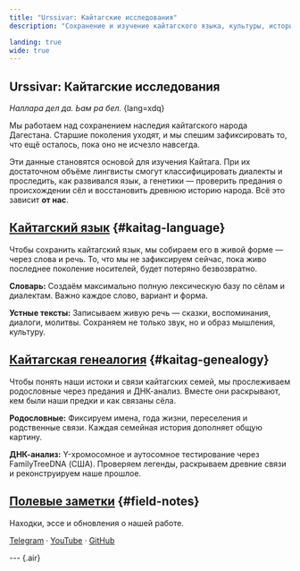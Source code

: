 ```yaml
---
title: "Urssivar: Кайтагские исследования"
description: "Сохранение и изучение кайтагского языка, культуры, истории и народа."

landing: true
wide: true
---
```


<script setup lang="ts">
import Stamp from "@/components/Stamp.vue";
import VillageMap from "@/components/VillageMap.vue";
import PostCard from "@/components/PostCard.vue";
import { data as notes } from './notes/notes.data';
</script>

<article>

# Urssivar: Кайтагские исследования

_Наллара дел да. Ьам ра бел._ {lang=xdq}

Мы работаем над сохранением наследия кайтагского народа Дагестана. Старшие поколения уходят, и мы спешим зафиксировать то, что ещё осталось, пока оно не исчезло навсегда.

</article>

<VillageMap />

<article>

Эти данные становятся основой для изучения Кайтага. При их достаточном объёме лингвисты смогут классифицировать диалекты и проследить, как развивался язык, а генетики — проверить предания о происхождении сёл и восстановить древнюю историю народа. Всё это зависит **от нас**.

## [Кайтагский язык](./language/) {#kaitag-language}

Чтобы сохранить кайтагский язык, мы собираем его в живой форме — через слова и речь. То, что мы не зафиксируем сейчас, пока живо последнее поколение носителей, будет потеряно безвозвратно.

**Словарь:** Создаём максимально полную лексическую базу по сёлам и диалектам. Важно каждое слово, вариант и форма.

**Устные тексты:** Записываем живую речь — сказки, воспоминания, диалоги, молитвы. Сохраняем не только звук, но и образ мышления, культуру.

## [Кайтагская генеалогия](./genealogy/) {#kaitag-genealogy}

Чтобы понять наши истоки и связи кайтагских семей, мы прослеживаем родословные через предания и ДНК-анализ. Вместе они раскрывают, кем были наши предки и как связаны сёла.

**Родословные:** Фиксируем имена, года жизни, переселения и родственные связи. Каждая семейная история дополняет общую картину.

**ДНК-анализ:** Y-хромосомное и аутосомное тестирование через FamilyTreeDNA (США). Проверяем легенды, раскрываем древние связи и реконструируем наше прошлое.

</article>

<Stamp />

<article>

## [Полевые заметки](./notes/) {#field-notes}

Находки, эссе и обновления о нашей работе.

[Telegram](https://t.me/urssivar) · [YouTube](https://youtube.com/@urssivar) ·
[GitHub](https://github.com/urssivar)

--- {.air}

<PostCard v-for="n in notes.slice(0, 3)" :key="n.url" :page="n"/>

</article>
